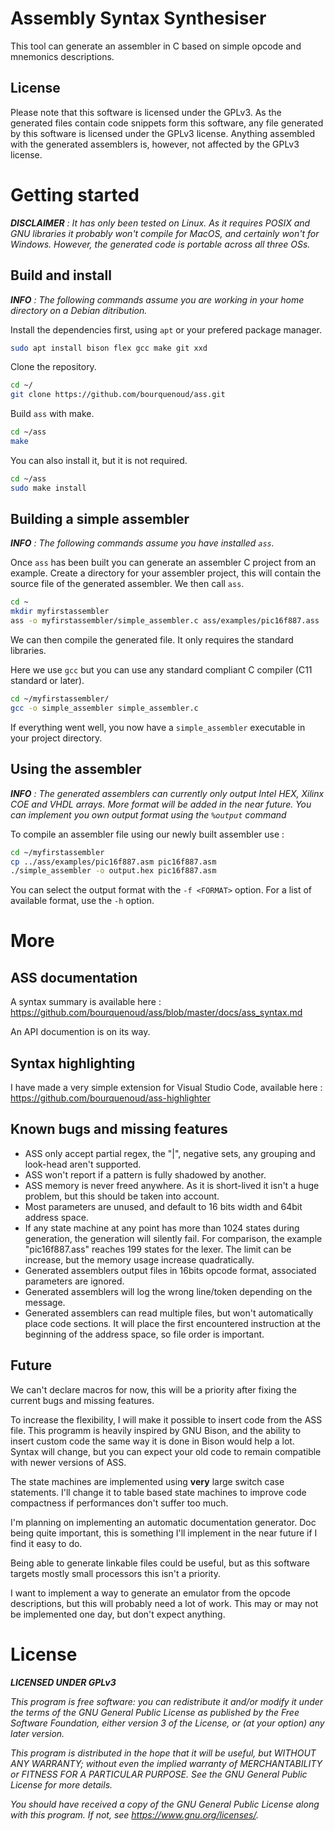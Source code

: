 # Assembly Syntax Synthesiser

This tool can generate an assembler in C based on simple opcode and mnemonics descriptions. 

## License

Please note that this software is licensed under the GPLv3. As the generated files contain code snippets form this software, any file generated by this software is licensed under the GPLv3 license. Anything assembled with the generated assemblers is, however, not affected by the GPLv3 license.


# Getting started

***DISCLAIMER*** *: It has only been tested on Linux. As it requires POSIX and GNU libraries it probably won't compile for MacOS, and certainly won't for Windows. However, the generated code is portable across all three OSs.*

## Build and install

***INFO*** *: The following commands assume you are working in your home directory on a Debian ditribution.*

Install the dependencies first, using `apt` or your prefered package manager.

```bash
sudo apt install bison flex gcc make git xxd
```

Clone the repository.
```bash
cd ~/
git clone https://github.com/bourquenoud/ass.git
```

Build `ass` with make.

```bash
cd ~/ass
make
```

You can also install it, but it is not required.

```bash
cd ~/ass
sudo make install
```

## Building a simple assembler

***INFO*** *: The following commands assume you have installed `ass`.*

Once `ass` has been built you can generate an assembler C project from an example. Create a directory for your assembler project, this will contain the source file of the generated assembler. We then call `ass`.

```bash
cd ~
mkdir myfirstassembler
ass -o myfirstassembler/simple_assembler.c ass/examples/pic16f887.ass
```

We can then compile the generated file. It only requires the standard libraries.

Here we use `gcc` but you can use any standard compliant C compiler (C11 standard or later).

```bash
cd ~/myfirstassembler/
gcc -o simple_assembler simple_assembler.c
```

If everything went well, you now have a `simple_assembler` executable in your project directory.

## Using the assembler

***INFO*** *: The generated assemblers can currently only output Intel HEX, Xilinx COE and VHDL arrays. More format will be added in the near future. You can implement you own output format using the `%output` command*

To compile an assembler file using our newly built assembler use :

```bash
cd ~/myfirstassembler
cp ../ass/examples/pic16f887.asm pic16f887.asm
./simple_assembler -o output.hex pic16f887.asm
```

You can select the output format with the `-f <FORMAT>` option. For a list of available format, use the `-h` option.

# More

## ASS documentation

A syntax summary is available here : <https://github.com/bourquenoud/ass/blob/master/docs/ass_syntax.md>

An API documention is on its way.

## Syntax highlighting

I have made a very simple extension for Visual Studio Code, available here : <https://github.com/bourquenoud/ass-highlighter>

## Known bugs and missing features

 - ASS only accept partial regex, the "|", negative sets, any grouping and look-head aren't supported.
 - ASS won't report if a pattern is fully shadowed by another.
 - ASS memory is never freed anywhere. As it is short-lived it isn't a huge problem, but this should be taken into account.
 - Most parameters are unused, and default to 16 bits width and 64bit address space.
 - If any state machine at any point has more than 1024 states during generation, the generation will silently fail. For comparison, the example "pic16f887.ass" reaches 199 states for the lexer. The limit can be increase, but the memory usage increase quadratically.
 - Generated assemblers output files in 16bits opcode format, associated parameters are ignored.
 - Generated assemblers will log the wrong line/token depending on the message.
 - Generated assemblers can read multiple files, but won't automatically place code sections. It will place the first encountered instruction at the beginning of the address space, so file order is important.

## Future

We can't declare macros for now, this will be a priority after fixing the current bugs and missing features.

To increase the flexibility, I will make it possible to insert code from the ASS file. This programm is heavily inspired by GNU Bison, and the ability to insert custom code the same way it is done in Bison would help a lot. Syntax will change, but you can expect your old code to remain compatible with newer versions of ASS.

The state machines are implemented using **very** large switch case statements. I'll change it to table based state machines to improve code compactness if performances don't suffer too much.

I'm planning on implementing an automatic documentation generator. Doc being quite important, this is something I'll implement in the near future if I find it easy to do.

Being able to generate linkable files could be useful, but as this software targets mostly small processors this isn't a priority.

I want to implement a way to generate an emulator from the opcode descriptions, but this will probably need a lot of work. This may or may not be implemented one day, but don't expect anything.

# License

***LICENSED UNDER GPLv3***

*This program is free software: you can redistribute it and/or modify
it under the terms of the GNU General Public License as published by
the Free Software Foundation, either version 3 of the License, or
(at your option) any later version.*

*This program is distributed in the hope that it will be useful,
but WITHOUT ANY WARRANTY; without even the implied warranty of
MERCHANTABILITY or FITNESS FOR A PARTICULAR PURPOSE.  See the
GNU General Public License for more details.*

*You should have received a copy of the GNU General Public License
along with this program.  If not, see <https://www.gnu.org/licenses/>.*
